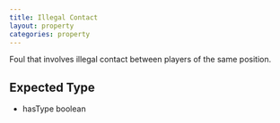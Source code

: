 ```yaml
---
title: Illegal Contact
layout: property
categories: property
---
```


Foul that involves illegal contact between players of the same position.

## Expected Type

*   hasType boolean
